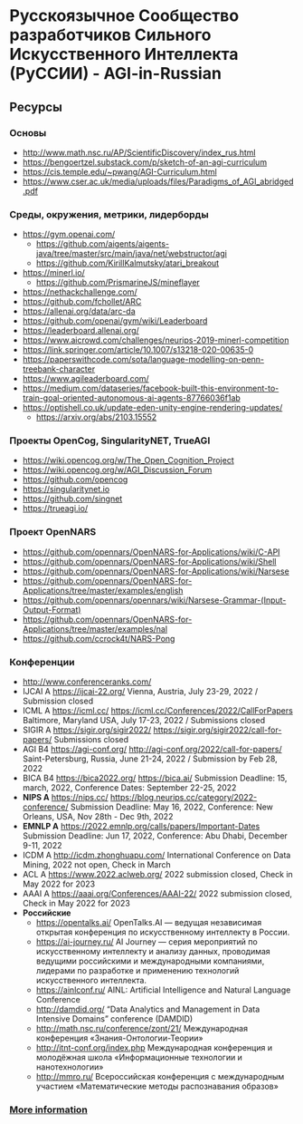 # Русскоязычное Cообщество разработчиков Сильного Искусственного Интеллекта (РуССИИ) - AGI-in-Russian    

## Ресурсы

### Основы

- http://www.math.nsc.ru/AP/ScientificDiscovery/index_rus.html
- https://bengoertzel.substack.com/p/sketch-of-an-agi-curriculum
- https://cis.temple.edu/~pwang/AGI-Curriculum.html
- https://www.cser.ac.uk/media/uploads/files/Paradigms_of_AGI_abridged.pdf

### Среды, окружения, метрики, лидерборды

- https://gym.openai.com/
  - https://github.com/aigents/aigents-java/tree/master/src/main/java/net/webstructor/agi
  - https://github.com/KirillKalmutsky/atari_breakout
- https://minerl.io/
  - https://github.com/PrismarineJS/mineflayer
- https://nethackchallenge.com/
- https://github.com/fchollet/ARC
- https://allenai.org/data/arc-da
- https://github.com/openai/gym/wiki/Leaderboard
- https://leaderboard.allenai.org/
- https://www.aicrowd.com/challenges/neurips-2019-minerl-competition
- https://link.springer.com/article/10.1007/s13218-020-00635-0
- https://paperswithcode.com/sota/language-modelling-on-penn-treebank-character
- https://www.agileaderboard.com/
- https://medium.com/dataseries/facebook-built-this-environment-to-train-goal-oriented-autonomous-ai-agents-87766036f1ab
- https://optishell.co.uk/update-eden-unity-engine-rendering-updates/
  - https://arxiv.org/abs/2103.15552

### Проекты OpenCog, SingularityNET, TrueAGI

- https://wiki.opencog.org/w/The_Open_Cognition_Project
- https://wiki.opencog.org/w/AGI_Discussion_Forum
- https://github.com/opencog
- https://singularitynet.io
- https://github.com/singnet
- https://trueagi.io/

### Проект OpenNARS

- https://github.com/opennars/OpenNARS-for-Applications/wiki/C-API
- https://github.com/opennars/OpenNARS-for-Applications/wiki/Shell
- https://github.com/opennars/OpenNARS-for-Applications/wiki/Narsese
- https://github.com/opennars/OpenNARS-for-Applications/tree/master/examples/english
- https://github.com/opennars/opennars/wiki/Narsese-Grammar-(Input-Output-Format)
- https://github.com/opennars/OpenNARS-for-Applications/tree/master/examples/nal
- https://github.com/ccrock4t/NARS-Pong

### Конференции

- http://www.conferenceranks.com/						
- IJCAI A	https://ijcai-22.org/	Vienna, Austria, July 23-29, 2022 / Submission closed 		
- ICML A	https://icml.cc/ https://icml.cc/Conferences/2022/CallForPapers Baltimore, Maryland USA, July 17-23, 2022 / Submissions closed 			
- SIGIR A	https://sigir.org/sigir2022/	https://sigir.org/sigir2022/call-for-papers/ Submissions closed
- AGI B4	https://agi-conf.org/	http://agi-conf.org/2022/call-for-papers/	Saint-Petersburg, Russia, June 21-24, 2022 / Submission by Feb 28, 2022		
- BICA B4	https://bica2022.org/	https://bica.ai/ Submission Deadline: 15, march, 2022, Conference Dates: September 22-25, 2022
- **NIPS A**	https://nips.cc/	https://blog.neurips.cc/category/2022-conference/	Submission Deadline: May 16, 2022, Conference: New Orleans, USA, Nov 28th - Dec 9th, 2022		
- **EMNLP A** https://2022.emnlp.org/calls/papers/Important-Dates	Submission Deadline: Jun 17, 2022, Conference: Abu Dhabi, December 9-11, 2022
- ICDM A http://icdm.zhonghuapu.com/ International Conference on Data Mining, 2022 not open, Check in March
- ACL A	https://www.2022.aclweb.org/ 2022 submission closed, Check in May 2022 for 2023			
- AAAI A	https://aaai.org/Conferences/AAAI-22/	2022 submission closed, Check in May 2022 for 2023
- **Российские**
  - https://opentalks.ai/ OpenTalks.AI — ведущая независимая открытая конференция по искусственному интеллекту в России.
  - https://ai-journey.ru/ AI Journey — серия мероприятий по искусственному интеллекту и анализу данных, проводимая ведущими российскими и международными компаниями, лидерами по разработке и применению технологий искусственного интеллекта.
  - https://ainlconf.ru/ AINL: Artificial Intelligence and Natural Language Conference
  - http://damdid.org/ “Data Analytics and Management in Data Intensive Domains” conference (DAMDID)
  - http://math.nsc.ru/conference/zont/21/ Международная конференция «Знания-Онтологии-Теории»
  - http://itnt-conf.org/index.php Международная конференция и молодёжная школа «Информационные технологии и нанотехнологии»
  - http://mmro.ru/ Всероссийская конференция с международным участием «Математические методы распознавания образов»

### [More information](https://docs.google.com/spreadsheets/d/1Ilm3hu9aewpQc-Mjl8xChjkKXr21gnh0aQ74EnhygX4/edit#gid=1528578624)
<br>
<br>
